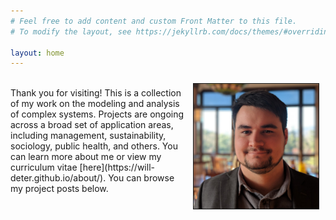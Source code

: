 ```yaml
---
# Feel free to add content and custom Front Matter to this file.
# To modify the layout, see https://jekyllrb.com/docs/themes/#overriding-theme-defaults

layout: home
---
```


<img src="/assets/will.jpg" width="200" height="auto" border="1px solid #000" align="right" hspace="10" vspace="10">
<br>
Thank you for visiting! This is a collection of my work on the modeling and analysis of complex systems. Projects are ongoing across a broad set of application areas, including management, sustainability, sociology, public health, and others. You can learn more about me or view my curriculum vitae [here](https://will-deter.github.io/about/).  You can browse my project posts below.